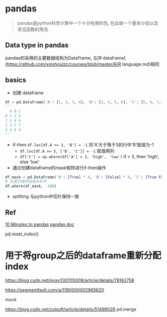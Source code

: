 # pandas

> pandas是python科学计算中一个十分有用的包, 在此做一个基本介绍以及常见函数的用法

## Data type in pandas
pandas的采用的主要数据结构为DataFrame, 与[R dataframe](https://github.com/xinshoulzc/courses/blob/master/R/R language.md)相同

## basics
- 创建 dataframe
```python
df = pd.DataFrame('A': [1, 2, 3, 4], 'B': [3, 4, 5, 6], 'C': [5, 6, 7, 8])
'''
  A B C
0 1 3 5
1 2 4 6
2 3 5 7
3 4 6 8
'''
```

- if-then `df.loc[df.A >= 3, 'B'] = -1` 将'A'大于等于3的行中'B'赋值为-1
    + `df.loc[df.A >= 3, ['B', 'C']] = -1` 赋值两列
    + `df['C'] = np.where(df['A'] > 3, 'high', 'low')` if > 3, then 'high', else 'low'
- 通过创建dataframe的mask矩阵进行if-then操作
```python
df_mask = pd.DataFrame('A': [True] * 4, 'B': [False] * 4, 'C': [True False])
# 长度不够的话倍长补齐
df.where(df_mask, -100)
```
- splitting 与python中切片保持一致

## Ref
[10 Minutes to pandas](http://pandas.pydata.org/pandas-docs/stable/10min.html)
[pandas doc](http://pandas.pydata.org/pandas-docs/stable/10min.html)


pd.reset_index()
# 用于将group之后的dataframe重新分配index
https://blog.csdn.net/jingyi130705008/article/details/78162758

https://segmentfault.com/a/1190000002965620

mock

https://blog.csdn.net/zutsoft/article/details/51498026
pd.merge